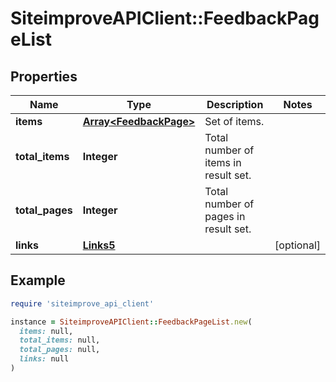 # SiteimproveAPIClient::FeedbackPageList

## Properties

| Name | Type | Description | Notes |
| ---- | ---- | ----------- | ----- |
| **items** | [**Array&lt;FeedbackPage&gt;**](FeedbackPage.md) | Set of items. |  |
| **total_items** | **Integer** | Total number of items in result set. |  |
| **total_pages** | **Integer** | Total number of pages in result set. |  |
| **links** | [**Links5**](Links5.md) |  | [optional] |

## Example

```ruby
require 'siteimprove_api_client'

instance = SiteimproveAPIClient::FeedbackPageList.new(
  items: null,
  total_items: null,
  total_pages: null,
  links: null
)
```

